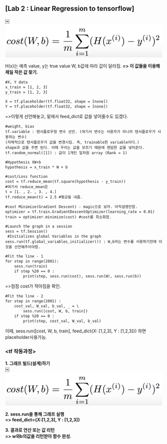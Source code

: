 ## [Lab 2 : Linear Regression to tensorflow]
￼
![lab2-1](/image_File/lab2-1.png)

H(x)는 예측 value, y는 true value
W, b값에 따라 값이 달라짐. **=> 이 값들을 이용해 제일 작은 값 찾기.**
```
#X, Y data
x_train = [1, 2, 3]
y_train = [1, 2, 3]
```

```
X = tf.placeholder(tf.float32, shape = [none])
Y = tf.placeholder(tf.float32, shape = [none])
```
=>이렇게 선언해놓고, 밑에서 feed_dict로 값을 넣어줄수도 있겠다.

```
#weight, bias
tf.variable : 텐서플로우형 변수 선언. (여기서 변수는 사용자가 아니라 텐서플로우가 사용하는 변수)
(자체적으로 텐서플로우가 값을 변경시킴. 즉, trainable한 variable이다.)
shape과 값을 주면 된다. 이때 우리는 값을 모르기 때문에 랜덤한 값을 넣어준다.
tf.random_normal([1]) : 값이 1개인 일차원 array (Rank = 1)
```
```
#Hypothesis XW+b
hypothesis = x_train * W + b
```
```
#cost/Loss function
cost = tf.reduce_mean(tf.square(hypothesis - y_train))
#여기서 reduce_mean은
t = [1. , 2. , 3. , 4.]
tf.reduce_mean(t) = 2.5 #평균을 내줌.
```
```
#cost Minimize(Gradient Descent) - magic으로 보자. 아직설명안함.
optimizer = tf.train.GradientDescentOptimizer(learning_rate = 0.01)
train = optimizer.minimize(cost) #cost를 최소화함.
```
```
#Launch the graph in a session
sess = tf.Session()
 #Initializes global Variables in the graph
sess.run(tf.global_variables_initializer()) : W,b라는 변수를 사용하기전에 이것을 선언해주어야함.
```
```
#Fit the line - 1
for step in range(2001):
	sess.run(train)
	if step %20 == 0 :
		print(step, sess.run(cost), sess.run(W), sess.run(b))
```
=>점점 cost가 작아짐을 확인.
```
#Fit the line - 2
for step in range(2001) :
	cost_val, W_val, b_val, _ = \
		sess.run([cost, W, b, train])
	if step %20 == 0 :
		print(step, cost_val, W_val, b_val)
```
이때, sess.run([cost, W, b, train], feed_dict{X: [1,2,3], Y : [1,2,3]}) 하면 placeholder사용가능.

### <tf 작동과정>

**1. 그래프 빌드(설계)하기**\
￼![lab2-2](/image_File/lab2-2.png)

**2. sess.run을 통해 그래프 실행\
=> feed_dict={X:[1,2,3], Y : [1,2,3]}**

**3. 결과로 연산 또는 값 리턴\
=> w와b의값을 리턴받아 함수 완성.**
